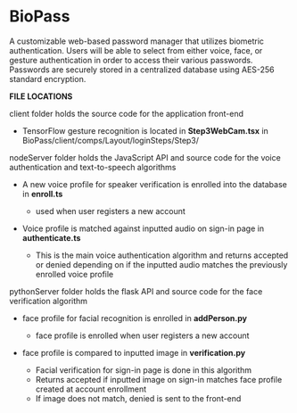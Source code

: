 # BioPass

A customizable web-based password manager that utilizes biometric authentication. Users will be able to select from either voice, face, or gesture authentication in order to access their various passwords. Passwords are securely stored in a centralized database using AES-256 standard encryption. 


**FILE LOCATIONS**

client folder holds the source code for the application front-end

  - TensorFlow gesture recognition is located in **Step3WebCam.tsx** in BioPass/client/comps/Layout/loginSteps/Step3/

nodeServer folder holds the JavaScript API and source code for the voice authentication and text-to-speech algorithms 

  - A new voice profile for speaker verification is enrolled into the database in **enroll.ts**
    - used when user registers a new account
  
  - Voice profile is matched against inputted audio on sign-in page in **authenticate.ts**
    - This is the main voice authentication algorithm and returns accepted or denied depending on if the inputted audio matches the previously enrolled voice profile

pythonServer folder holds the flask API and source code for the face verification algorithm

  - face profile for facial recognition is enrolled in **addPerson.py**
    - face profile is enrolled when user registers a new account
  
  - face profile is compared to inputted image in **verification.py**
    - Facial verification for sign-in page is done in this algorithm
    - Returns accepted if inputted image on sign-in matches face profile created at account enrollment
    - If image does not match, denied is sent to the front-end
